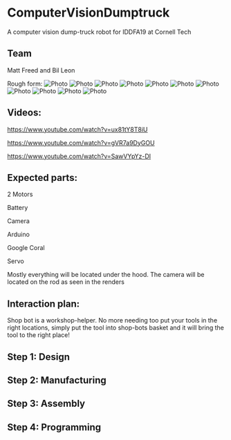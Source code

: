# ComputerVisionDumptruck
A computer vision dump-truck robot for IDDFA19 at Cornell Tech

## Team
Matt Freed and Bil Leon

Rough form:
![Photo](RendersV2/Ren1.JPG)
![Photo](RendersV2/Ren2.JPG)
![Photo](RendersV2/Ren3.JPG)
![Photo](RendersV2/Ren4.JPG)
![Photo](RendersV2/Ren5.JPG)
![Photo](RendersV2/Photo4.jpg)
![Photo](RendersV2/Photo5.jpg)
![Photo](RendersV2/Photo6.jpg)
![Photo](RendersV2/Photo7.jpg)
![Photo](RendersV2/Photo8.jpg)
![Photo](Completed.jpg)

## Videos:
https://www.youtube.com/watch?v=ux81tY8T8iU

https://www.youtube.com/watch?v=gVR7a9DyGOU

https://www.youtube.com/watch?v=SawVYpYz-DI

## Expected parts:
2 Motors

Battery

Camera

Arduino

Google Coral

Servo

Mostly everything will be located under the hood. The camera will be located on the rod as seen in the renders

## Interaction plan:
Shop bot is a workshop-helper. No more needing too put your tools in the right locations, simply put the tool into shop-bots basket and it will bring the tool to the right place!


## Step 1: Design


## Step 2: Manufacturing 

## Step 3: Assembly

## Step 4: Programming

